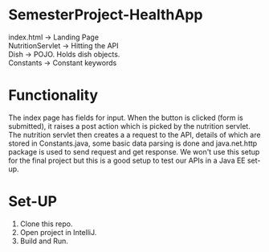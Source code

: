 # SemesterProject-HealthApp

index.html -> Landing Page <br>
NutritionServlet -> Hitting the API <br>
Dish -> POJO. Holds dish objects. <br>
Constants -> Constant keywords <br>

# Functionality
The index page has fields for input. When the button is clicked (form is submitted), it raises a post action which is picked by the nutrition servlet. <br>
The nutrition servlet then creates a a request to the API, details of which are stored in Constants.java, some basic data parsing is done and java.net.http <br>
package is used to send request and get response. We won't use this setup for the final project but this is a good setup to test our APIs in a Java EE set-up. <br>

# Set-UP
1. Clone this repo. <br>
2. Open project in IntelliJ. <br>
3. Build and Run.
